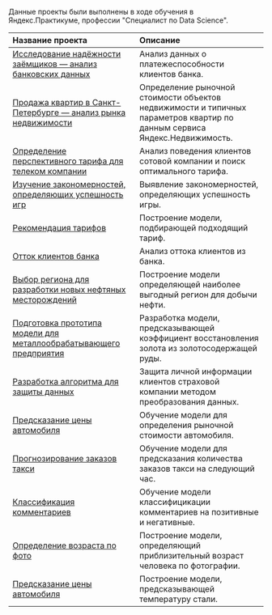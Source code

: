 Данные проекты были выполнены в ходе обучения в Яндекс.Практикуме, профессии "Специалист по Data Science".

| Название проекта | Описание |
| :---------------------- | :---------------------- |
| [Исследование надёжности заёмщиков — анализ банковских данных](borrowers-reliability) | Анализ данных о платежеспособности клиентов банка. |
| [Продажа квартир в Санкт-Петербурге — анализ рынка недвижимости](apartments-sales) | Определение рыночной стоимости объектов недвижимости и типичных параметров квартир по данным сервиса Яндекс.Недвижимость. |
| [Определение перспективного тарифа для телеком компании](telecom-tariff) | Анализ поведения клиентов сотовой компании и поиск оптимального тарифа. |
| [Изучение закономерностей, определяющих успешность игр](games-historical-data) | Выявление закономерностей, определяющих успешность игры. |
| [Рекомендация тарифов](telecom-tariff-recomendation) | Построение модели, подбирающей подходящий тариф.  |
| [Отток клиентов банка](banl-clients-outflow) | Анализ оттока клиентов из банка. |
| [Выбор региона для разработки новых нефтяных месторождений](choosing-oil-field) | Построение модели определяющей наиболее выгодный регион для добычи нефти. |
| [Подготовка прототипа модели для металлообрабатывающего предприятия](model-for-metallworking) | Разработка модели, предсказывающей коэффициент восстановления золота из золотосодержащей руды. |
| [Разработка алгоритма для защиты данных](data-protection) | Защита личной информации клиентов страховой компании методом преобразования данных. |
| [Предсказание цены автомобиля](car-cost) | Обучение модели для определения рыночной стоимости автомобиля. |
| [Прогнозирование заказов такси](taxi-orders) | Обучение модели для предсказания количества заказов такси на следующий час. |
| [Классификация комментариев](toxic-comments) | Обучение модели классифицикации комментариев на позитивные и негативные. |
| [Определение возраста по фото](photo-age) | Построение модели, определяющий приблизительный возраст человека по фотографии. |
| [Предсказание цены автомобиля](steel) | Построение модели, предсказывающей температуру стали. |
